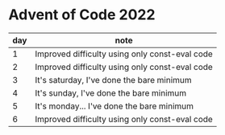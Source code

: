 # Advent of Code 2022

| day | note |
| --- | --- |
| 1 | Improved difficulty using only const-eval code |
| 2 | Improved difficulty using only const-eval code |
| 3 | It's saturday, I've done the bare minimum |
| 4 | It's sunday, I've done the bare minimum |
| 5 | It's monday... I've done the bare minimum |
| 6 | Improved difficulty using only const-eval code |

